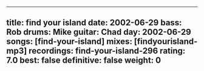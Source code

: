 
---
title: find your island
date: 2002-06-29
bass:	Rob
drums:	Mike
guitar:	Chad
day: 2002-06-29
songs: [find-your-island]
mixes: [findyourisland-mp3]
recordings: find-your-island-296
rating: 7.0
best: false
definitive: false
weight: 0
---
